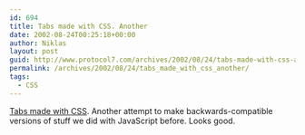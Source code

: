 ```yaml
---
id: 694
title: Tabs made with CSS. Another
date: 2002-08-24T00:25:18+00:00
author: Niklas
layout: post
guid: http://www.protocol7.com/archives/2002/08/24/tabs-made-with-css-another/
permalink: /archives/2002/08/24/tabs_made_with_css_another/
tags:
  - CSS
---
```

<div class='microid-7724bc3bc0e340537ba759d4fb0459e0f9afffd3'>
  <p>
    <a href="http://rupert.mintchaos.com/test/layoutage/misc/tabbedmenu4.html">Tabs made with CSS</a>. Another attempt to make backwards-compatible versions of stuff we did with JavaScript before. Looks good.
  </p>
</div>